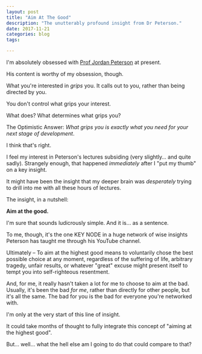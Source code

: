 ```yaml
---
layout: post
title: "Aim At The Good"
description: "The unutterably profound insight from Dr Peterson."
date: 2017-11-21 
categories: blog
tags: 

---
```


I'm absolutely obsessed with [Prof Jordan Peterson](https://www.youtube.com/user/JordanPetersonVideos) at present. 

His content is worthy of my obsession, though. 

What you're interested in *grips* you. It calls out to you, rather than being directed by you. 

You don't control what grips your interest. 

What does? What determines what grips you?

The Optimistic Answer: *What grips you is exactly what you need for your next stage of development*. 

I think that's right. 

I feel my interest in Peterson's lectures subsiding (very slightly… and quite sadly). Strangely enough, that happened *immediately* after I "put my thumb" on a key insight. 

It might have been the insight that my deeper brain was *desperately* trying to drill into me with all these hours of lectures. 

The insight, in a nutshell:

**Aim at the good.**

I'm sure that sounds ludicrously simple. And it is… as a sentence. 

To me, though, it's the one KEY NODE in a huge network of wise insights Peterson has taught me through his YouTube channel. 

Ultimately – To aim at the highest good means to voluntarily chose the best possible choice at any moment, regardless of the suffering of life, arbitrary tragedy, unfair results, or whatever "great" excuse might present itself to tempt you into self-righteous resentment. 

And, for me, it really hasn't taken a lot for me to choose to aim at the bad. Usually, it's been the bad *for me*, rather than directly for other people, but it's all the same. The bad for you is the bad for everyone you're networked with. 

I'm only at the very start of this line of insight. 

It could take months of thought to fully integrate this concept of "aiming at the highest good". 

But… well… what the hell else am I going to do that could compare to that? 

